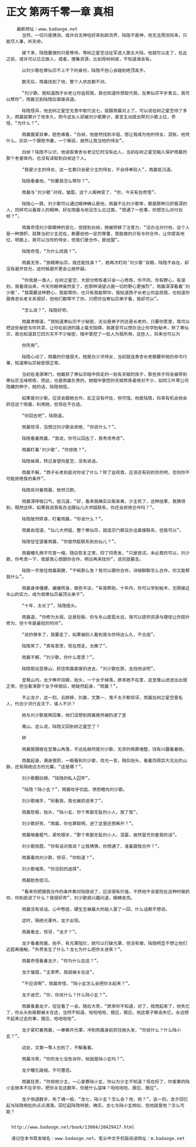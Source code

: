 # 正文 第两千零一章 真相
        最新网址：www.badaoge.net
          当然，一切只是猜测，或许白无神恰好来到颜流界，陆隐不是神，他无法预测将来，只能尽人事，听天命。
      
          接下来，陆隐要做的只是等待，等树之星空远征军进入第五大陆，他就可以走了，在此之前，或许可以见见故人，或者，搜集资源，比如母树树皮，不知道谁会有。
      
          以刘少歌在寒仙宗不上不下的身份，陆隐不担心会碰到绝顶高手。
      
          数天后，雨晨找到了他，整个人状态都不对。
      
          “刘少歌，我知道西子长老让你监视我，我也知道你想取代我，在寒仙宗平步青云，我可以帮你”，雨晨见到陆隐后直接说道。
      
          陆隐怪异，他去树之星空无意中取代龙七，就跟雨晨对上了，可以说在树之星空待了多久，雨晨就算计了他多久，而今这女人却被刘少歌算计，甚至主动提出帮刘少歌上位，奇怪，“为什么？”。
      
          雨晨握紧双拳，脸色难看，“白帧，他居然找到半祖，想让我成为他的侍女，混账，他凭什么，区区一个跟班书童，一个叛徒，居然让我当他的侍女”。
      
          白帧？陆隐不认识，他读取青杏长老记忆时没有此人，当初在树之星空融入保护雨晨的那个老者体内，也没有读取到白帧这个人。
      
          “我是少主的侍女，这一生都只会是少主的侍女，不会侍奉别人”，雨晨低沉道。
      
          陆隐看着他，“你要我怎么帮你？”。
      
          雨晨与‘刘少歌’对视，皱眉，这个人眼神变了，“你，今天有些奇怪”。
      
          陆隐心一跳，刘少歌可以通过眼神确认是他，雨晨不比刘少歌笨，都是那种沉府极深的人，同样可以看穿人的眼神，好在雨晨与他没怎么见过面，“想通了一些事，你想怎么对付白帧？”。
      
          雨晨奇怪刘少歌眼神的变化，但提到白帧，她被转移了注意力，“没办法对付他，这个人是一种旗帜，就算当初少主还在，都要给他一定的尊重，我能做的只有与你合作，让你提高地位，明面上，我可以当你的侍女，但我们是合作，是结盟”。
      
          陆隐奇怪，“为什么找我？”。
      
          雨晨无奈，“放眼寒仙宗，我还能找谁？”，她再次盯向‘刘少歌’双眼，陆隐不自在，却没有避开目光，这时候避开更会让她怀疑。
      
          “你我是一类人，在树之星空，大部分修炼者只会一心修炼，你不同，你有野心，有谋划，我看得出来，今天你眼神虽然变了，但那种渴望占据一切的野心更强烈”，雨晨深深看着‘刘少歌’，“我需要这种野心，我能帮你，也只有我能帮你，我知道西子长老让你监视我，也知道你跟青杏长老关系很好，但他们都帮不了你，只把你当寒仙宗弟子看，我却可以”。
      
          “怎么说？”，陆隐好奇。
      
          雨晨肃穆道，“我知道寒仙宗不少秘密，无论是弟子的还是长老的，只要你愿意，我可以把这些秘密与你共享，让你在前进的路上毫无阻碍，我甚至可以想办法让你学到秘术，除了寒仙宗，我也知道其它四方天平不少秘密，暗中掌控了一批人为我所用，这些人，将来也可以为
      
          你所用”。
      
          陆隐心动了，雨晨的价值很大，她是白少洪侍女，当初就连青杏长老都要听她的命令行事，知道寒仙宗秘密很正常。
      
          当初在淮源寒门，他截获了寒仙宗暗中掠走的一批有天赋的孩子，那些孩子将会被带到寒仙宗玉峰修炼，而这，也是雨晨负责的，她暗中掌控的天赋修炼者绝对不少，如同三叶草公司隐藏的种子，她的话，陆隐相信。
      
          如果是刘少歌，应该会跟她合作，反正没有坏处，但可惜，他是陆隐，将来有机会他会抓住这个雨晨，利用她，但现在不合适。
      
          “你回去吧”，陆隐道。
      
          雨晨惊讶，没想过刘少歌会拒绝，“你说什么？”。
      
          陆隐看着雨晨，“我说，你可以回去了，我考虑考虑”。
      
          雨晨盯着‘刘少歌’，“你拒绝？”。
      
          陆隐耸肩，转过身望向星空，没有说话。
      
          雨晨不解，“西子长老到底对你说了什么？除了监视我，应该还有别的目的吧，否则你不可能拒绝我的条件”。
      
          陆隐背对着雨晨，依然沉默。
      
          雨晨深呼吸口气，低沉道，“好，看来我确实众叛亲离，少主死了，这种结果，我猜得到，既然这样，如果我说我有办法跟仙儿大师姐联系，你还会拒绝合作吗？”。
      
          陆隐陡然转身，盯着雨晨，“你说什么？”。
      
          雨晨自信道，“仙儿大师姐，整个寒仙宗，就连宗门都没办法直接联系，但我可以”。
      
          陆隐怔怔望着雨晨，“你居然能联系到白仙儿？”。
      
          雨晨瞳孔微不可查一缩，随后恢复正常，捋了捋秀发，“只是尝试，未必真的可以，刘少歌，你考虑一下，我是真心想跟你合作，明日再来找你”，说完就要走。
      
          陆隐一手按住雨晨肩膀，“干嘛那么急？我可以跟你合作，详细聊聊怎么合作，你又能帮我什么”。
      
          雨晨身体僵硬，缓缓转身，面色平淡，“有我帮助，十年内，你可以学到秘术，无限接近东山的实力，成为我寒仙宗最顶尖弟子”。
      
          “十年，太长了”，陆隐摇头。
      
          雨晨道，“你修为太弱，这是短板，你与东山差距太远，我可以提供资源与捷径让你提升修为，但十年是最短的时间”。
      
          “说的够多了，我要走了，如果被别人看到我与你待这么久，不合适”。
      
          陆隐笑了，“真有意思，现在想走，太晚了”。
      
          雨晨不解，“刘少歌，你什么意思？”。
      
          陆隐取出至尊山，抓住雨晨直接扔进去，“刘少歌在那，去找他谈吧”。
      
          至尊山内，龙夕睁开双眼，抬头，一个女子掉落，原本她不在意，这至尊山进进出出很正常，但当看清那个女子样貌后，她陡然起身，“雨晨？”。
      
          不止龙夕，这一刻，云婷婷，刘豪，文第一，鬼千太子都惊讶，雨晨在树之星空是名人，代白少洪行走天下，谁人不识？
      
          她与刘少歌是两回事，他们没想到雨晨竟然被扔进了至
      
          尊山，这么说，陆隐又回到树之星空了？
      
          砰
      
          雨晨狠狠砸在至尊山角落，不远处赫然是刘少歌，无奈的倚靠墙壁，饶有兴趣看着她。
      
          雨晨起身，满身狼狈，一眼看到刘少歌，目光一变，随后抬头，看着四周巨大无比的山脉，还有隔绝远方的光幕，“这是哪？”。
      
          刘少歌翻白眼，“陆隐的私人囚牢”。
      
          “陆隐？陆小玄？”，雨晨咬牙切齿，愤怒瞪向刘少歌。
      
          刘少歌摊手，“别看我，我也被抓进来了”。
      
          雨晨怒极，抬头，“陆小玄，你个卑鄙无耻的小人，放了我”。
      
          刘少歌好笑，“雨晨，你也算聪明，进了这里还想离开？”。
      
          雨晨喘着粗气，紧咬银牙，“那个卑鄙无耻的小人，混蛋，居然冒充你套我的话”。
      
          刘少歌挑眉，“你有话对我说？让我猜猜，你想通了，准备跟我合作？”。
      
          雨晨看向刘少歌，惊讶，“你知道？”。
      
          刘少歌嗤笑，“你没别的选择”。
      
          雨晨脸色低沉。
      
          “看来你把跟我合作的条件都对陆隐说了，应该很有价值，不然他不会冒险在这种时候抓你，你到底说了什么？我很好奇”，刘少歌感兴趣问道，眼睛发亮。
      
          雨晨没有说话，心中憋屈，硬生生被最大的敌人耍了一回，什么话都不想说。
      
          这时，隔绝光罩外，龙夕出现。
      
          雨晨看去，惊讶，“龙夕？”。
      
          龙夕看着雨晨，抬手，有光罩阻拦，她可以打破光罩，但没有做，陆隐明显不想让他们近距离接触，“外界发生了什么？龙七为什么把你关进来？”。
      
          雨晨奇怪看着龙夕，“你为什么在这？”。
      
          龙夕皱眉，“主宰界，我就被关在这”。
      
          “不应该啊”，雨晨奇怪，“陆小玄怎么会把你关起来？”。
      
          龙夕迷茫，“你，你说什么？什么陆小玄？”。
      
          雨晨看着龙夕，怔怔看了一会，随后大笑，“原来你不知道，对了，我想起来了，他失忆了，你从头到尾都被关在这，当然不知道，哈哈哈哈，报应，报应，他这辈子都会失忆，永远想不起来过去的事，报应，哈哈哈哈”。
      
          龙夕紧盯着雨晨，一拳撕开光罩，冲到雨晨身前抓住她头发，“你说什么？什么陆小玄？”。
      
          远处，文第一等人也到了，不解看着。
      
          雨晨冷笑，“你的龙七没告诉你，他就是陆小玄吗？”。
      
          龙夕瞳孔陡缩，不可置信。
      
          雨晨狂笑，“你拒绝少主，一心爱慕陆小玄，你以为少主不知道？现在好了，你爱慕的陆小玄根本不在乎你，把你关在这数年，你是什么滋味？哈哈哈哈，报应，报应”。
      
          龙夕倒退数步，失了魂一般，“龙七，陆小玄？怎么会？他，他？”，这一刻，龙夕回忆起与陆隐相处的点点滴滴，回忆起陆隐样貌，确实，龙七与陆小玄相似，但他就是他？怎么可能？
      
      
      http://www.badaoge.net/book/13084/20429417.html
      
      请记住本书首发域名：www.badaoge.net。笔尖中文手机版阅读网址：m.badaoge.net